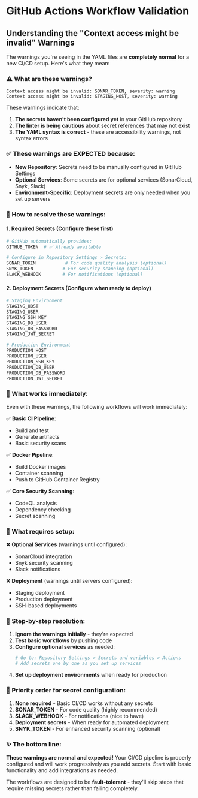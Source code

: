 # GitHub Actions Workflow Validation

## Understanding the "Context access might be invalid" Warnings

The warnings you're seeing in the YAML files are **completely normal** for a new CI/CD setup. Here's what they mean:

### ⚠️ What are these warnings?

```
Context access might be invalid: SONAR_TOKEN, severity: warning
Context access might be invalid: STAGING_HOST, severity: warning
```

These warnings indicate that:
1. **The secrets haven't been configured yet** in your GitHub repository
2. **The linter is being cautious** about secret references that may not exist
3. **The YAML syntax is correct** - these are accessibility warnings, not syntax errors

### ✅ These warnings are EXPECTED because:

- **New Repository**: Secrets need to be manually configured in GitHub Settings
- **Optional Services**: Some secrets are for optional services (SonarCloud, Snyk, Slack)
- **Environment-Specific**: Deployment secrets are only needed when you set up servers

### 🔧 How to resolve these warnings:

#### 1. **Required Secrets** (Configure these first)
```bash
# GitHub automatically provides:
GITHUB_TOKEN  # ✅ Already available

# Configure in Repository Settings > Secrets:
SONAR_TOKEN           # For code quality analysis (optional)
SNYK_TOKEN           # For security scanning (optional)
SLACK_WEBHOOK        # For notifications (optional)
```

#### 2. **Deployment Secrets** (Configure when ready to deploy)
```bash
# Staging Environment
STAGING_HOST
STAGING_USER
STAGING_SSH_KEY
STAGING_DB_USER
STAGING_DB_PASSWORD
STAGING_JWT_SECRET

# Production Environment  
PRODUCTION_HOST
PRODUCTION_USER
PRODUCTION_SSH_KEY
PRODUCTION_DB_USER
PRODUCTION_DB_PASSWORD
PRODUCTION_JWT_SECRET
```

### 🚀 What works immediately:

Even with these warnings, the following workflows will work immediately:

✅ **Basic CI Pipeline**:
- Build and test
- Generate artifacts
- Basic security scans

✅ **Docker Pipeline**:
- Build Docker images
- Container scanning
- Push to GitHub Container Registry

✅ **Core Security Scanning**:
- CodeQL analysis
- Dependency checking
- Secret scanning

### 🔄 What requires setup:

❌ **Optional Services** (warnings until configured):
- SonarCloud integration
- Snyk security scanning
- Slack notifications

❌ **Deployment** (warnings until servers configured):
- Staging deployment
- Production deployment
- SSH-based deployments

### 📝 Step-by-step resolution:

1. **Ignore the warnings initially** - they're expected
2. **Test basic workflows** by pushing code
3. **Configure optional services** as needed:
   ```bash
   # Go to: Repository Settings > Secrets and variables > Actions
   # Add secrets one by one as you set up services
   ```
4. **Set up deployment environments** when ready for production

### 🎯 Priority order for secret configuration:

1. **None required** - Basic CI/CD works without any secrets
2. **SONAR_TOKEN** - For code quality (highly recommended)
3. **SLACK_WEBHOOK** - For notifications (nice to have)  
4. **Deployment secrets** - When ready for automated deployment
5. **SNYK_TOKEN** - For enhanced security scanning (optional)

### ✨ The bottom line:

**These warnings are normal and expected!** Your CI/CD pipeline is properly configured and will work progressively as you add secrets. Start with basic functionality and add integrations as needed.

The workflows are designed to be **fault-tolerant** - they'll skip steps that require missing secrets rather than failing completely.
